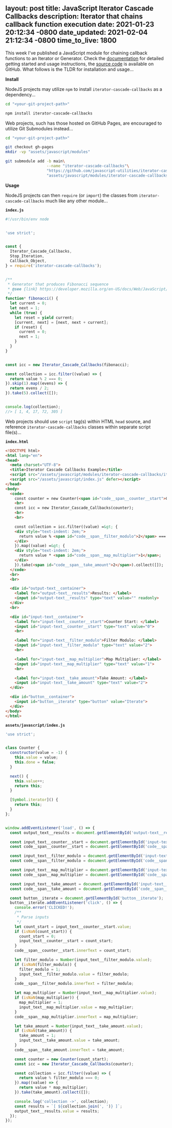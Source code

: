 layout: post
title: JavaScript Iterator Cascade Callbacks
description: Iterator that chains callback function execution
date: 2021-01-23 20:12:34 -0800
date_updated: 2021-02-04 21:12:34 -0800
time_to_live: 1800
---


This week I've published a JavaScript module for chaining callback functions to an Iterator or Generator. Check the [documentation][link__documentation] for detailed getting started and usage instructions, the [source code][link__source] is available on GitHub. What follows is the TLDR for installation and usage...



**Install**


NodeJS projects may utilize `npm` to install `iterator-cascade-callbacks` as a dependency...


```bash
cd "<your-git-project-path>"

npm install iterator-cascade-callbacks
```


Web projects, such has those hosted on GitHub Pages, are encouraged to utilize Git Submodules instead...


```bash
cd "<your-git-project-path>"

git checkout gh-pages
mkdir -vp "assets/javascript/modules"

git submodule add -b main\
                  --name "iterator-cascade-callbacks"\
                  "https://github.com/javascript-utilities/iterator-cascade-callbacks.git"\
                  "assets/javascript/modules/iterator-cascade-callbacks"
```


**Usage**


NodeJS projects can then `require` (or `import`) the classes from `iterator-cascade-callbacks` much like any other module...


**`index.js`**


```javascript
#!/usr/bin/env node


'use strict';


const {
  Iterator_Cascade_Callbacks,
  Stop_Iteration,
  Callback_Object,
} = require('iterator-cascade-callbacks');


/**
 * Generator that produces Fibonacci sequence
 * @see {link} https://developer.mozilla.org/en-US/docs/Web/JavaScript/Guide/Iterators_and_Generators
 */
function* fibonacci() {
  let current = 0;
  let next = 1;
  while (true) {
    let reset = yield current;
    [current, next] = [next, next + current];
    if (reset) {
      current = 0;
      next = 1;
    }
  }
}


const icc = new Iterator_Cascade_Callbacks(fibonacci);

const collection = icc.filter((value) => {
  return value % 2 === 0;
}).skip(1).map((evens) => {
  return evens / 2;
}).take(5).collect([]);


console.log(collection);
//> [ 1, 4, 17, 72, 305 ]
```


Web projects should use `script` tag(s) within HTML `head` source, and reference `iterator-cascade-callbacks` classes within separate script file(s)...


**`index.html`**


```html
<!DOCTYPE html>
<html lang="en">
<head>
  <meta charset="UTF-8">
  <title>Iterator Cascade Callbacks Example</title>
  <script src="/assets/javascript/modules/iterator-cascade-callbacks/iterator-cascade-callbacks.js" defer></script>
  <script src="/assets/javascript/index.js" defer></script>
</head>
<body>
  <code>
    const counter = new Counter(<span id="code__span__counter__start">0</span>);
    <br>
    const icc = new Iterator_Cascade_Callbacks(counter);
    <br>
    <br>

    const collection = icc.filter((value) =&gt; {
    <div style="text-indent: 2em;">
      return value % <span id="code__span__filter_modulo">2</span> === 0;
    </div>
    }).map((value) =&gt; {
    <div style="text-indent: 2em;">
      return value * <span id="code__span__map_multiplier">1</span>;
    </div>
    }).take(<span id="code__span__take_amount">2</span>).collect([]);
  </code>
  <br>
  <br>

  <div id="output-text__container">
    <label for="output-text__results">Results: </label>
    <input id="output-text__results" type="text" value="" readonly>
  </div>
  <br>

  <div id="input-text__container">
    <label for="input-text__counter__start">Counter Start: </label>
    <input id="input-text__counter__start" type="text" value="0">
    <br>

    <label for="input-text__filter_modulo">Filter Modulo: </label>
    <input id="input-text__filter_modulo" type="text" value="2">
    <br>

    <label for="input-text__map_multiplier">Map Multiplier: </label>
    <input id="input-text__map_multiplier" type="text" value="1">
    <br>

    <label for="input-text__take_amount">Take Amount: </label>
    <input id="input-text__take_amount" type="text" value="2">
  </div>

  <div id="button__container">
    <input id="button__iterate" type="button" value="Iterate">
  </div>
</body>
</html>
```


**`assets/javascript/index.js`**


```javascript
'use strict';


class Counter {
  constructor(value = -1) {
    this.value = value;
    this.done = false;
  }

  next() {
    this.value++;
    return this;
  }

  [Symbol.iterator]() {
    return this;
  }
};


window.addEventListener('load', () => {
  const output_text__results = document.getElementById('output-text__results');

  const input_text__counter__start = document.getElementById('input-text__counter__start');
  const code__span__counter__start = document.getElementById('code__span__counter__start');

  const input_text__filter_modulo = document.getElementById('input-text__filter_modulo');
  const code__span__filter_modulo = document.getElementById('code__span__filter_modulo');

  const input_text__map_multiplier = document.getElementById('input-text__map_multiplier');
  const code__span__map_multiplier = document.getElementById('code__span__map_multiplier');

  const input_text__take_amount = document.getElementById('input-text__take_amount');
  const code__span__take_amount = document.getElementById('code__span__take_amount');

  const button__iterate = document.getElementById('button__iterate');
  button__iterate.addEventListener('click', () => {
    console.error('CLICKED!');
    /**
     * Parse inputs
     */
    let count_start = input_text__counter__start.value;
    if (isNaN(count_start)) {
      count_start = 0;
      input_text__counter__start = count_start;
    }
    code__span__counter__start.innerText = count_start;

    let filter_modulo = Number(input_text__filter_modulo.value);
    if (isNaN(filter_modulo)) {
      filter_modulo = 1;
      input_text__filter_modulo.value = filter_modulo;
    }
    code__span__filter_modulo.innerText = filter_modulo;

    let map_multiplier = Number(input_text__map_multiplier.value);
    if (isNaN(map_multiplier)) {
      map_multiplier = 1;
      input_text__map_multiplier.value = map_multiplier;
    }
    code__span__map_multiplier.innerText = map_multiplier;

    let take_amount = Number(input_text__take_amount.value);
    if (isNaN(take_amount)) {
      take_amount = 1;
      input_text__take_amount.value = take_amount;
    }
    code__span__take_amount.innerText = take_amount;

    const counter = new Counter(count_start);
    const icc = new Iterator_Cascade_Callbacks(counter);

    const collection = icc.filter((value) => {
      return value % filter_modulo === 0;
    }).map((value) => {
      return value * map_multiplier;
    }).take(take_amount).collect([]);

    console.log('collection ->', collection);
    const results = `[ ${collection.join(', ')} ]`;
    output_text__results.value = results;
  });
});
```



[link__documentation]: https://github.com/javascript-utilities/iterator-cascade-callbacks/blob/main/.github/README.md "Repository documentation"

[link__source]: https://github.com/javascript-utilities/iterator-cascade-callbacks "Repository source code"

